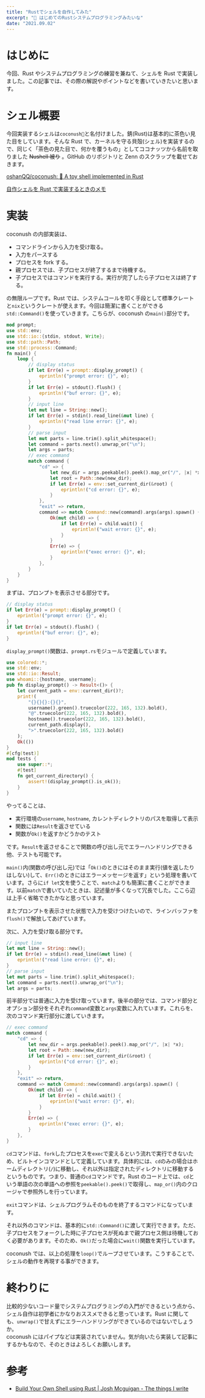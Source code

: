 ```yaml
---
title: "Rustでシェルを自作してみた"
excerpt: "🦀 はじめてのRustシステムプログラミングみたいな"
date: "2021.09.02"
---
```


# はじめに

今回、Rust やシステムプログラミングの練習を兼ねて、シェルを Rust で実装しました。この記事では、その際の解説やポイントなどを書いていきたいと思います。

# シェル概要

今回実装するシェルは`coconush🥥`と名付けました。錆(Rust)は基本的に茶色い見た目をしています。そんな Rust で、カーネルを守る貝殻(シェル)を実装するので、同じく「茶色の見た目で、何かを覆うもの」としてココナッツから名前を取りました ~~Nushell 被り~~ 。GitHub のリポジトリと Zenn のスクラップを載せておきます。

[oshanQQ/coconush: 🥥 A toy shell implemented in Rust](https://github.com/oshanQQ/coconush)

[自作シェルを Rust で実装するときのメモ](https://zenn.dev/oshanqq/scraps/9af8e5c9fa054c)

# 実装

coconush の内部実装は、

- コマンドラインから入力を受け取る。
- 入力をパースする
- プロセスを fork する。
- 親プロセスでは、子プロセスが終了するまで待機する。
- 子プロセスではコマンドを実行する。実行が完了したら子プロセスは終了する。

の無限ループです。Rust では、システムコールを叩く手段として標準クレートと`nix`というクレートが使えます。今回は簡潔に書くことができる`std::Command()`を使っていきます。こちらが、coconush の`main()`部分です。

```rust:main.rs
mod prompt;
use std::env;
use std::io::{stdin, stdout, Write};
use std::path::Path;
use std::process::Command;
fn main() {
    loop {
        // display status
        if let Err(e) = prompt::display_prompt() {
            eprintln!("prompt error: {}", e);
        }
        if let Err(e) = stdout().flush() {
            eprintln!("buf error: {}", e);
        }
        // input line
        let mut line = String::new();
        if let Err(e) = stdin().read_line(&mut line) {
            eprintln!("read line error: {}", e);
        }
        // parse input
        let mut parts = line.trim().split_whitespace();
        let command = parts.next().unwrap_or("\n");
        let args = parts;
        // exec command
        match command {
            "cd" => {
                let new_dir = args.peekable().peek().map_or("/", |x| *x);
                let root = Path::new(new_dir);
                if let Err(e) = env::set_current_dir(&root) {
                    eprintln!("cd error: {}", e);
                }
            },
            "exit" => return,
            command => match Command::new(command).args(args).spawn() {
                Ok(mut child) => {
                    if let Err(e) = child.wait() {
                        eprintln!("wait error: {}", e);
                    }
                }
                Err(e) => {
                    eprintln!("exec error: {}", e);
                }
            },
        }
    }
}
```

まずは、プロンプトを表示させる部分です。

```rust
// display status
if let Err(e) = prompt::display_prompt() {
    eprintln!("prompt error: {}", e);
}
if let Err(e) = stdout().flush() {
    eprintln!("buf error: {}", e);
}
```

`display_prompt()`関数は、`prompt.rs`モジュールで定義しています。

```rust:prompt.rs
use colored::*;
use std::env;
use std::io::Result;
use whoami::{hostname, username};
pub fn display_prompt() -> Result<()> {
    let current_path = env::current_dir()?;
    print!(
        "{}{}{}:{}{}",
        username().green().truecolor(222, 165, 132).bold(),
        "@".truecolor(222, 165, 132).bold(),
        hostname().truecolor(222, 165, 132).bold(),
        current_path.display(),
        ">".truecolor(222, 165, 132).bold()
    );
    Ok(())
}
#[cfg(test)]
mod tests {
    use super::*;
    #[test]
    fn get_current_directory() {
        assert!(display_prompt().is_ok());
    }
}
```

やってることは、

- 実行環境の`username`, `hostname`, カレントディレクトリのパスを取得して表示
- 関数には`Result`を返させている
- 関数が`Ok()`を返すかどうかのテスト

です。`Result`を返させることで関数の呼び出し元でエラーハンドリングできる他、テストも可能です。

`main()`内(関数の呼び出し元)では「`Ok()`のときにはそのまま実行(値を返したりはしない)して、`Err()`のときにはエラーメッセージを返す」という処理を書いています。さらに`if let`文を使うことで、`match`よりも簡潔に書くことができます。以前`match`で書いていたときは、記述量が多くなって冗長でした。ここら辺は上手く省略できたかなと思っています。

またプロンプトを表示させた状態で入力を受けつけたいので、ラインバッファを`flush()`で解放してあげています。

次に、入力を受け取る部分です。

```rust
// input line
let mut line = String::new();
if let Err(e) = stdin().read_line(&mut line) {
    eprintln!("read line error: {}", e);
}
// parse input
let mut parts = line.trim().split_whitespace();
let command = parts.next().unwrap_or("\n");
let args = parts;
```

前半部分では普通に入力を受け取っています。後半の部分では、コマンド部分とオプション部分をそれぞれ`command`変数と`args`変数に入れています。これらを、次のコマンド実行部分に渡していきます。

```rust
// exec command
match command {
    "cd" => {
        let new_dir = args.peekable().peek().map_or("/", |x| *x);
        let root = Path::new(new_dir);
        if let Err(e) = env::set_current_dir(&root) {
            eprintln!("cd error: {}", e);
        }
    },
    "exit" => return,
    command => match Command::new(command).args(args).spawn() {
        Ok(mut child) => {
            if let Err(e) = child.wait() {
                eprintln!("wait error: {}", e);
            }
        }
        Err(e) => {
            eprintln!("exec error: {}", e);
        }
    },
}
```

`cd`コマンドは、`fork`したプロセスを`exec`で変えるという流れで実行できないため、ビルトインコマンドとして定義しています。具体的には、`cd`のみの場合はホームディレクトリ(`/`)に移動し、それ以外は指定されたディレクトリに移動するというものです。つまり、普通の`cd`コマンドです。Rust のコード上では、`cd`という単語の次の単語への参照を`peekable().peek()`で取得し、`map_or()`内のクロージャで参照外しを行っています。

`exit`コマンドは、シェルプログラムそのものを終了するコマンドになっています。

それ以外のコマンドは、基本的に`std::Command()`に渡して実行できます。ただ、子プロセスをフォークした時に子プロセスが死ぬまで親プロセス側は待機しておく必要があります。そのため、`Ok()`だった場合に`wait()`関数を実行しています。

coconush では、以上の処理を`loop()`でループさせています。こうすることで、シェルの動作を再現する事ができます。

# 終わりに

比較的少ないコード量でシステムプログラミングの入門ができるという点から、シェル自作は初学者にかなりおススメできると思っています。Rust に関しても、`unwrap()`で甘えずにエラーハンドリングができているのではないでしょうか。  
coconush にはパイプなどは実装されていません。気が向いたら実装して記事にするかもなので、そのときはよろしくお願いします。

# 参考

- [Build Your Own Shell using Rust | Josh Mcguigan - The things I write](https://www.joshmcguigan.com/blog/build-your-own-shell-rust/)
